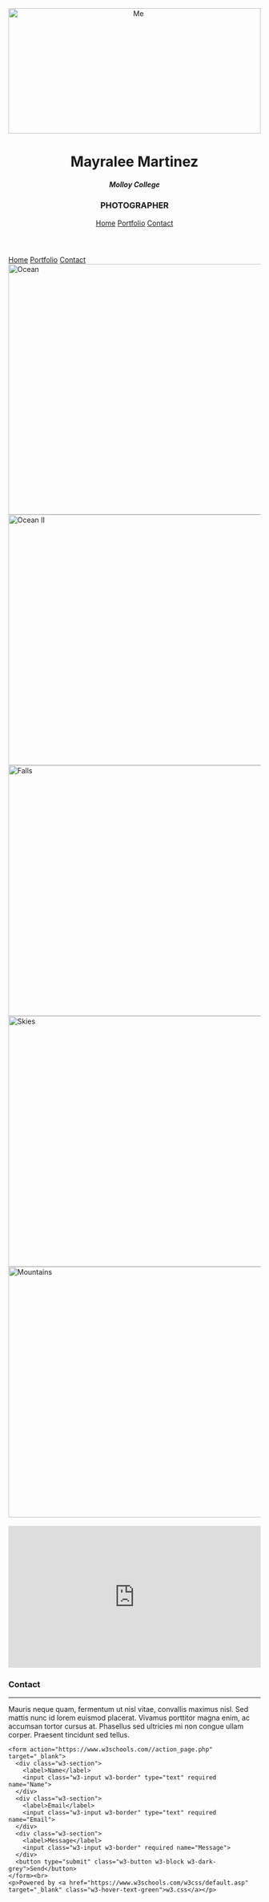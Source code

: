 <!DOCTYPE html>
<html lang="en">
<title>Mayra's Practice Website</title>
<meta charset="UTF-8">
<meta name="viewport" content="width=device-width, initial-scale=1">
<link rel="stylesheet" href="https://www.w3schools.com/w3css/4/w3.css">
  
  <style>
.video-responsive{
    overflow:hidden;
    padding-bottom:56.25%;
    position:relative;
    height:0;
}
.video-responsive iframe{
    left:0;
    top:0;
    height:100%;
    width:100%;
    position:absolute;
}
 </style> 
<body>

<!-- Header -->
<header class="w3-display-container w3-content w3-center" style="max-width:100%">
  <img class="w3-image" src="https://images.pexels.com/photos/2744849/pexels-photo-2744849.jpeg?auto=compress&cs=tinysrgb&dpr=1&w=500" alt="Me" height="250" width="100%">
  <div class="w3-display-middle w3-padding-large w3-border w3-wide w3-text-light-grey w3-center">
    <h1 class="w3-hide-medium w3-hide-small w3-xxxlarge">Mayralee Martinez</h1>
    <h5 class="w3-hide-large" style="white-space:nowrap">Molloy College</h5>
    <h3 class="w3-hide-medium w3-hide-small">PHOTOGRAPHER</h3>
  </div>
  
  <!-- Navbar (placed at the bottom of the header image) -->
  <div class="w3-bar w3-light-grey w3-round w3-display-bottommiddle w3-hide-small" style="bottom:-16px">
    <a href="#" class="w3-bar-item w3-button">Home</a>
    <a href="#portfolio" class="w3-bar-item w3-button">Portfolio</a>
    <a href="#contact" class="w3-bar-item w3-button">Contact</a>
  </div>
</header>

<!-- Navbar on small screens -->
<div class="w3-center w3-light-grey w3-padding-16 w3-hide-large w3-hide-medium">
<div class="w3-bar w3-light-grey">
  <a href="#" class="w3-bar-item w3-button">Home</a>
  <a href="#portfolio" class="w3-bar-item w3-button">Portfolio</a>
  <a href="#contact" class="w3-bar-item w3-button">Contact</a>
</div>
</div>
<!-- Page content -->
<div class="w3-content w3-padding-large w3-margin-top" id="portfolio">

  <!-- Images (Portfolio) -->
  <img src="https://images.pexels.com/photos/4326894/pexels-photo-4326894.jpeg?auto=compress&cs=tinysrgb&dpr=1&w=500" alt="Ocean" class="w3-image" width="1000" height="500">
  <img src="https://images.pexels.com/photos/4443639/pexels-photo-4443639.jpeg?auto=compress&cs=tinysrgb&dpr=1&w=500" alt="Ocean II" class="w3-image w3-margin-top" width="1000" height="500">
  <img src="https://images.pexels.com/photos/6382313/pexels-photo-6382313.jpeg?auto=compress&cs=tinysrgb&dpr=1&w=500" alt="Falls" class="w3-image w3-margin-top" width="1000" height="500">
  <img src="https://images.pexels.com/photos/2598042/pexels-photo-2598042.jpeg?auto=compress&cs=tinysrgb&dpr=1&w=500" alt="Skies" class="w3-image w3-margin-top" width="1000" height="500">
  <img src="https://images.pexels.com/photos/1467181/pexels-photo-1467181.jpeg?auto=compress&cs=tinysrgb&dpr=1&w=500" alt="Mountains" class="w3-image w3-margin-top" width="1000" height="500">
  <br>
  <br>
  <div class="video-responsive">
  <iframe width="560" height="315" src="https://www.youtube.com/embed/tdvOdJ-4tGk" title="YouTube video player" frameborder="0" allow="accelerometer; autoplay; clipboard-write; encrypted-media; gyroscope; picture-in-picture" allowfullscreen></iframe>
  </div>
  
  <!-- Contact -->
  <div class="w3-light-grey w3-padding-large w3-padding-32 w3-margin-top" id="contact">
    <h3 class="w3-center">Contact</h3>
    <hr>
    <p>Mauris neque quam, fermentum ut nisl vitae, convallis maximus nisl. Sed mattis nunc id lorem euismod placerat. Vivamus porttitor magna enim, ac accumsan tortor cursus at. Phasellus sed ultricies mi non congue ullam corper. Praesent tincidunt sed tellus.</p>

    <form action="https://www.w3schools.com//action_page.php" target="_blank">
      <div class="w3-section">
        <label>Name</label>
        <input class="w3-input w3-border" type="text" required name="Name">
      </div>
      <div class="w3-section">
        <label>Email</label>
        <input class="w3-input w3-border" type="text" required name="Email">
      </div>
      <div class="w3-section">
        <label>Message</label>
        <input class="w3-input w3-border" required name="Message">
      </div>
      <button type="submit" class="w3-button w3-block w3-dark-grey">Send</button>
    </form><br>
    <p>Powered by <a href="https://www.w3schools.com/w3css/default.asp" target="_blank" class="w3-hover-text-green">w3.css</a></p>

  </div>

<!-- End page content -->
</div>

</body>
</html>
